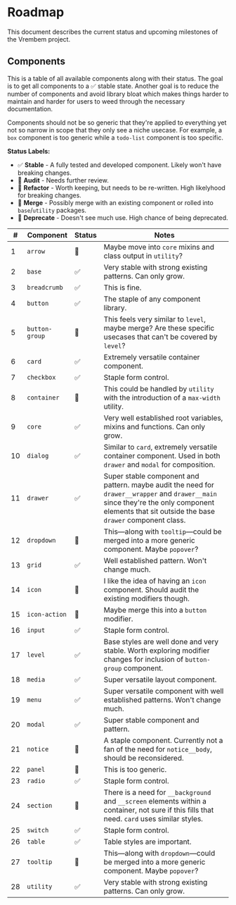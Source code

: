 # Roadmap

This document describes the current status and upcoming milestones of the Vrembem project.

## Components

This is a table of all available components along with their status. The goal is to get all components to a ✅ stable state. Another goal is to reduce the number of components and avoid library bloat which makes things harder to maintain and harder for users to weed through the necessary documentation.

Components should not be so generic that they're applied to everything yet not so narrow in scope that they only see a niche usecase. For example, a `box` component is too generic while a `todo-list` component is too specific.

__Status Labels:__

- ✅ __Stable__ - A fully tested and developed component. Likely won't have breaking changes.
- 🤔 __Audit__ - Needs further review.
- 📐 __Refactor__ - Worth keeping, but needs to be re-written. High likelyhood for breaking changes.
- 🔗 __Merge__ - Possibly merge with an existing component or rolled into `base`/`utility` packages.
- 🚫 __Deprecate__ - Doesn't see much use. High chance of being deprecated.

| #   | Component      | Status | Notes                                                                                                                                                                                           |
| --- | -------------- | ------ | ----------------------------------------------------------------------------------------------------------------------------------------------------------------------------------------------- |
| 1   | `arrow`        | 🔗      | Maybe move into `core` mixins and class output in `utility`?                                                                                                                                    |
| 2   | `base`         | ✅      | Very stable with strong existing patterns. Can only grow.                                                                                                                                       |
| 3   | `breadcrumb`   | ✅      | This is fine.                                                                                                                                                                                   |
| 4   | `button`       | ✅      | The staple of any component library.                                                                                                                                                            |
| 5   | `button-group` | 🤔      | This feels very similar to `level`, maybe merge? Are these specific usecases that can't be covered by `level`?                                                                                  |
| 6   | `card`         | ✅      | Extremely versatile container component.                                                                                                                                                        |
| 7   | `checkbox`     | ✅      | Staple form control.                                                                                                                                                                            |
| 8   | `container`    | 🔗      | This could be handled by `utility` with the introduction of a `max-width` utility.                                                                                                              |
| 9   | `core`         | ✅      | Very well established root variables, mixins and functions. Can only grow.                                                                                                                      |
| 10  | `dialog`       | ✅      | Similar to `card`, extremely versatile container component. Used in both `drawer` and `modal` for composition.                                                                                  |
| 11  | `drawer`       | ✅      | Super stable component and pattern. maybe audit the need for `drawer__wrapper` and `drawer__main` since they're the only component elements that sit outside the base `drawer` component class. |
| 12  | `dropdown`     | 🔗      | This—along with `tooltip`—could be merged into a more generic component. Maybe `popover`?                                                                                                       |
| 13  | `grid`         | ✅      | Well established pattern. Won't change much.                                                                                                                                                    |
| 14  | `icon`         | 🤔      | I like the idea of having an `icon` component. Should audit the existing modifiers though.                                                                                                      |
| 15  | `icon-action`  | 🔗      | Maybe merge this into a `button` modifier.                                                                                                                                                      |
| 16  | `input`        | ✅      | Staple form control.                                                                                                                                                                            |
| 17  | `level`        | ✅      | Base styles are well done and very stable. Worth exploring modifier changes for inclusion of `button-group` component.                                                                          |
| 18  | `media`        | ✅      | Super versatile layout component.                                                                                                                                                               |
| 19  | `menu`         | ✅      | Super versatile component with well established patterns. Won't change much.                                                                                                                    |
| 20  | `modal`        | ✅      | Super stable component and pattern.                                                                                                                                                             |
| 21  | `notice`       | 📐      | A staple component. Currently not a fan of the need for `notice__body`, should be reconsidered.                                                                                                 |
| 22  | `panel`        | 🚫      | This is too generic.                                                                                                                                                                            |
| 23  | `radio`        | ✅      | Staple form control.                                                                                                                                                                            |
| 24  | `section`      | 🤔      | There is a need for `__background` and `__screen` elements within a container, not sure if this fills that need. `card` uses similar styles.                                                    |
| 25  | `switch`       | ✅      | Staple form control.                                                                                                                                                                            |
| 26  | `table`        | ✅      | Table styles are important.                                                                                                                                                                     |
| 27  | `tooltip`      | 🔗      | This—along with `dropdown`—could be merged into a more generic component. Maybe `popover`?                                                                                                      |
| 28  | `utility`      | ✅      | Very stable with strong existing patterns. Can only grow.                                                                                                                                       |
